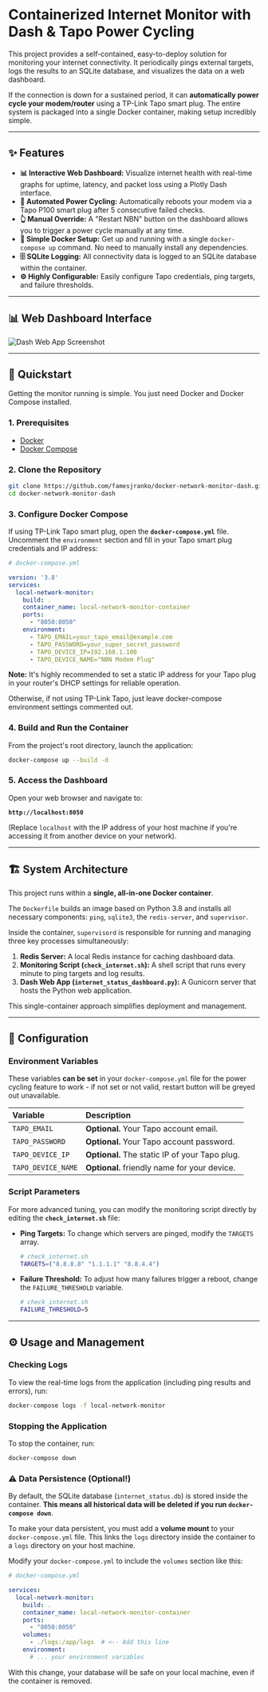 # Containerized Internet Monitor with Dash & Tapo Power Cycling

[](https://www.python.org/)
[](https://www.docker.com/)
[](https://dash.plotly.com/)

This project provides a self-contained, easy-to-deploy solution for monitoring your internet connectivity. It periodically pings external targets, logs the results to an SQLite database, and visualizes the data on a web dashboard.

If the connection is down for a sustained period, it can **automatically power cycle your modem/router** using a TP-Link Tapo smart plug. The entire system is packaged into a single Docker container, making setup incredibly simple.

-----

## ✨ Features

  * **📊 Interactive Web Dashboard:** Visualize internet health with real-time graphs for uptime, latency, and packet loss using a Plotly Dash interface.
  * **🤖 Automated Power Cycling:** Automatically reboots your modem via a Tapo P100 smart plug after 5 consecutive failed checks.
  * **👆 Manual Override:** A "Restart NBN" button on the dashboard allows you to trigger a power cycle manually at any time.
  * **🚀 Simple Docker Setup:** Get up and running with a single `docker-compose up` command. No need to manually install any dependencies.
  * **🗄️ SQLite Logging:** All connectivity data is logged to an SQLite database within the container.
  * **⚙️ Highly Configurable:** Easily configure Tapo credentials, ping targets, and failure thresholds.

-----

## 📊 Web Dashboard Interface

![Dash Web App Screenshot](screenshots/dashboard.png)

-----

## 🚀 Quickstart

Getting the monitor running is simple. You just need Docker and Docker Compose installed.

### 1\. Prerequisites

  * [Docker](https://docs.docker.com/get-docker/)
  * [Docker Compose](https://docs.docker.com/compose/install/)

### 2\. Clone the Repository

```bash
git clone https://github.com/famesjranko/docker-network-monitor-dash.git
cd docker-network-monitor-dash
```

### 3\. Configure Docker Compose

If using TP-Link Tapo smart plug, open the **`docker-compose.yml`** file. Uncomment the `environment` section and fill in your Tapo smart plug credentials and IP address:

```yaml
# docker-compose.yml

version: '3.8'
services:
  local-network-monitor:
    build: .
    container_name: local-network-monitor-container
    ports:
      - "8050:8050"
    environment:
      - TAPO_EMAIL=your_tapo_email@example.com
      - TAPO_PASSWORD=your_super_secret_password
      - TAPO_DEVICE_IP=192.168.1.100
      - TAPO_DEVICE_NAME="NBN Modem Plug"
```

**Note:** It's highly recommended to set a static IP address for your Tapo plug in your router's DHCP settings for reliable operation.

Otherwise, if not using TP-Link Tapo, just leave docker-compose environment settings commented out.

### 4\. Build and Run the Container

From the project's root directory, launch the application:

```bash
docker-compose up --build -d
```

### 5\. Access the Dashboard

Open your web browser and navigate to:

**`http://localhost:8050`**

(Replace `localhost` with the IP address of your host machine if you're accessing it from another device on your network).

-----

## 🏗️ System Architecture

This project runs within a **single, all-in-one Docker container**.

The `Dockerfile` builds an image based on Python 3.8 and installs all necessary components: `ping`, `sqlite3`, the `redis-server`, and `supervisor`.

Inside the container, `supervisord` is responsible for running and managing three key processes simultaneously:

1.  **Redis Server:** A local Redis instance for caching dashboard data.
2.  **Monitoring Script (`check_internet.sh`):** A shell script that runs every minute to ping targets and log results.
3.  **Dash Web App (`internet_status_dashboard.py`):** A Gunicorn server that hosts the Python web application.

This single-container approach simplifies deployment and management.

-----

## 🔧 Configuration

### Environment Variables

These variables **can be set** in your `docker-compose.yml` file for the power cycling feature to work - if not set or not valid, restart button will be greyed out unavailable.

| Variable           | Description                                  |
| :----------------- | :------------------------------------------- |
| `TAPO_EMAIL`       | **Optional.** Your Tapo account email.       |
| `TAPO_PASSWORD`    | **Optional.** Your Tapo account password.    |
| `TAPO_DEVICE_IP`   | **Optional.** The static IP of your Tapo plug. |
| `TAPO_DEVICE_NAME` | **Optional.** friendly name for your device.   |

### Script Parameters

For more advanced tuning, you can modify the monitoring script directly by editing the **`check_internet.sh`** file:

  * **Ping Targets:** To change which servers are pinged, modify the `TARGETS` array.

    ```bash
    # check_internet.sh
    TARGETS=("8.8.8.8" "1.1.1.1" "8.8.4.4")
    ```

  * **Failure Threshold:** To adjust how many failures trigger a reboot, change the `FAILURE_THRESHOLD` variable.

    ```bash
    # check_internet.sh
    FAILURE_THRESHOLD=5
    ```

-----

## ⚙️ Usage and Management

### Checking Logs

To view the real-time logs from the application (including ping results and errors), run:

```bash
docker-compose logs -f local-network-monitor
```

### Stopping the Application

To stop the container, run:

```bash
docker-compose down
```

### ⚠️ Data Persistence (Optional\!)

By default, the SQLite database (`internet_status.db`) is stored inside the container. **This means all historical data will be deleted if you run `docker-compose down`**.

To make your data persistent, you must add a **volume mount** to your `docker-compose.yml` file. This links the `logs` directory inside the container to a `logs` directory on your host machine.

Modify your `docker-compose.yml` to include the `volumes` section like this:

```yaml
# docker-compose.yml

services:
  local-network-monitor:
    build: .
    container_name: local-network-monitor-container
    ports:
      - "8050:8050"
    volumes:
      - ./logs:/app/logs  # <-- Add this line
    environment:
      # ... your environment variables
```

With this change, your database will be safe on your local machine, even if the container is removed.
